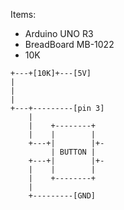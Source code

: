 Items:
- Arduino UNO R3
- BreadBoard MB-1022
- 10K

```
+---+[10K]+---[5V]
|
|
|
+---+---------[pin 3]
    |
    |    +--------+
    |    |        |
    +---+|        |+-
         | BUTTON |
    +---+|        |+-
    |    |        |
    |    +--------+
    |
    +---------[GND]
```
